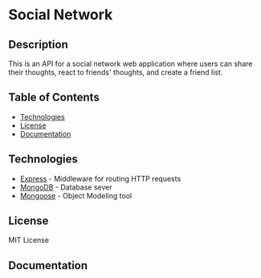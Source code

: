 # Social Network

## Description 
This is an API for a social network web application where users can share their thoughts, react to friends' thoughts, and create a friend list.

## Table of Contents 

* [Technologies](#technologies)
* [License](#license)
* [Documentation](#documentation)

## Technologies

* [Express](https://expressjs.com/) - Middleware for routing HTTP requests
* [MongoDB](https://www.mongodb.com/) - Database sever
* [Mongoose](https://www.npmjs.com/package/mongoose) - Object Modeling tool 


## License

MIT License

## Documentation

